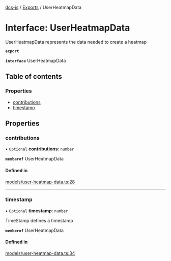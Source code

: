 [dcs-js](../README.md) / [Exports](../modules.md) / UserHeatmapData

# Interface: UserHeatmapData

UserHeatmapData represents the data needed to create a heatmap

**`export`**

**`interface`** UserHeatmapData

## Table of contents

### Properties

- [contributions](UserHeatmapData.md#contributions)
- [timestamp](UserHeatmapData.md#timestamp)

## Properties

### <a id="contributions" name="contributions"></a> contributions

• `Optional` **contributions**: `number`

**`memberof`** UserHeatmapData

#### Defined in

[models/user-heatmap-data.ts:28](https://github.com/unfoldingWord/dcs-js/blob/09d5a5e/models/user-heatmap-data.ts#L28)

___

### <a id="timestamp" name="timestamp"></a> timestamp

• `Optional` **timestamp**: `number`

TimeStamp defines a timestamp

**`memberof`** UserHeatmapData

#### Defined in

[models/user-heatmap-data.ts:34](https://github.com/unfoldingWord/dcs-js/blob/09d5a5e/models/user-heatmap-data.ts#L34)
